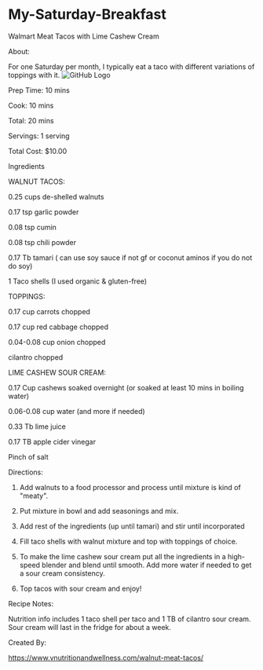 # My-Saturday-Breakfast
Walmart Meat Tacos with Lime Cashew Cream

 About: 
 
For one Saturday per month, I typically eat a taco with different variations of toppings with it. 
![GitHub Logo](https://www.vnutritionandwellness.com/wp-content/uploads/2016/06/walnut-meat-tacos1-1.jpg)

Prep Time: 10 mins

Cook: 10 mins

Total: 20 mins

Servings: 1 serving

Total Cost: $10.00

Ingredients

WALNUT TACOS:

0.25 cups de-shelled walnuts

0.17 tsp garlic powder

0.08 tsp cumin

0.08 tsp chili powder

0.17 Tb tamari ( can use soy sauce if not gf or coconut aminos if you do not do soy)

1 Taco shells (I used organic & gluten-free)

TOPPINGS:

0.17 cup carrots chopped

0.17 cup red cabbage chopped

0.04-0.08 cup onion chopped

cilantro chopped

LIME CASHEW SOUR CREAM: 

0.17 Cup cashews soaked overnight (or soaked at least 10 mins in boiling water)

0.06-0.08 cup water (and more if needed)

0.33 Tb lime juice

0.17 TB apple cider vinegar

Pinch of salt

Directions: 

1. Add walnuts to a food processor and process until mixture is kind of "meaty".
2. Put mixture in bowl and add seasonings and mix.
3. Add rest of the ingredients (up until tamari) and stir until incorporated
4. Fill taco shells with walnut mixture and top with toppings of choice.
5. To make the lime cashew sour cream put all the ingredients in a high-speed blender and blend until smooth. Add more water if needed to get a sour cream consistency.

6. Top tacos with sour cream and enjoy!

Recipe Notes: 

Nutrition info includes 1 taco shell per taco and 1 TB of cilantro sour cream.
Sour cream will last in the fridge for about a week.

Created By:

https://www.vnutritionandwellness.com/walnut-meat-tacos/
